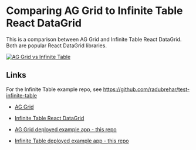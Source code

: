 # Comparing AG Grid to Infinite Table React DataGrid

This is a comparison between AG Grid and Infinite Table React DataGrid. Both are popular React DataGrid libraries.

[![AG Grid vs Infinite Table](https://img.youtube.com/vi/3FZG6Eia27Y/0.jpg)](https://www.youtube.com/watch?v=3FZG6Eia27Y)


## Links

For the Infinite Table example repo, see https://github.com/radubrehar/test-infinite-table

- [AG Grid](https://www.ag-grid.com/)
- [Infinite Table React DataGrid](https://infinite-table.com/)

- [AG Grid deployed example app - this repo](https://perf-aggrid-react.netlify.app/)
- [Infinite Table deployed example app - this repo](https://perf-infinite-table.netlify.app/)